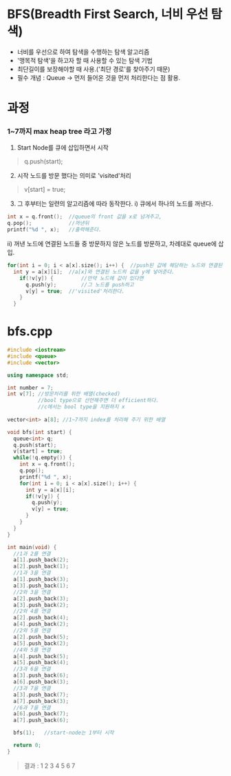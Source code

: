# BFS(Breadth First Search, 너비 우선 탐색)
 - 너비를 우선으로 하여 탐색을 수행하는 탐색 알고리즘
 - '맹목적 탐색'을 하고자 할 때 사용할 수 있는 탐색 기법
 - 최단길이를 보장해야할 때 사용.('최단 경로'를 찾아주기 때문)
 - 필수 개념 : Queue -> 먼저 들어온 것을 먼저 처리한다는 점 활용.

# 과정
### 1~7까지 max heap tree 라고 가정
1. Start Node를 큐에 삽입하면서 시작
 > q.push(start);

2. 시작 노드를 방문 했다는 의미로 'visited'처리
 > v[start] = true;
 
3. 그 후부터는 일련의 알고리즘에 따라 동작한다.
 i) 큐에서 하나의 노드를 꺼낸다.
```C++
int x = q.front();	//queue의 front 값을 x로 넘겨주고, 
q.pop();			//꺼낸뒤 
printf("%d ", x);	//출력해준다. 
```
ii) 꺼낸 노드에 연결된 노드들 중 방문하지 않은 노드를 방문하고,
차례대로 queue에 삽입.
```C++
for(int i = 0; i < a[x].size(); i++) {	//push된 값에 해당하는 노드와 연결된 모든 노드들을 탐색 
  int y = a[x][i];	//a[x]와 연결된 노드의 값을 y에 넣어준다. 
    if(!v[y]) {			//만약 노드에 값이 있다면 
      q.push(y);		//그 노드를 push하고 
      v[y] = true;	//'visited'처리한다. 
    }
  }
```

# bfs.cpp
```C++
#include <iostream>
#include <queue>
#include <vector>

using namespace std;

int number = 7;
int v[7]; //방문처리를 위한 배열(checked)
          //bool type으로 선언해주면 더 efficient하다.
          //c에서는 bool type을 지원하지 x 
 
vector<int> a[8]; //1~7까지 index를 처리해 주기 위한 배열

void bfs(int start) {
  queue<int> q;
  q.push(start);		
  v[start] = true;
  while(!q.empty()) {
    int x = q.front();
    q.pop();
    printf("%d ", x);
    for(int i = 0; i < a[x].size(); i++) {
      int y = a[x][i];
      if(!v[y]) {
        q.push(y);
        v[y] = true;
      }
    }
  }
}

int main(void) {
  //1과 2를 연결
  a[1].push_back(2);
  a[2].push_back(1);
  //1과 3을 연결 
  a[1].push_back(3);
  a[3].push_back(1);
  //2와 3을 연결 
  a[2].push_back(3);
  a[3].push_back(2);
  //2와 4를 연결 
  a[2].push_back(4);
  a[4].push_back(2);
  //2와 5를 연결 
  a[2].push_back(5);
  a[5].push_back(2);
  //4와 5를 연결 
  a[4].push_back(5);
  a[5].push_back(4);
  //3과 6을 연결 
  a[3].push_back(6);
  a[6].push_back(3);
  //3과 7을 연결
  a[3].push_back(7);
  a[7].push_back(3);
  //6과 7을 연결
  a[6].push_back(7);
  a[7].push_back(6);

  bfs(1);	//start-node는 1부터 시작 

  return 0;
} 
```
>결과 : 1 2 3 4 5 6 7